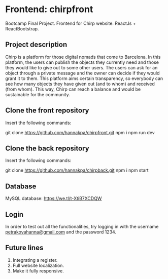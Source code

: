 # Frontend: chirpfront
Bootcamp Final Project. Frontend for Chirp website. ReactJs + ReactBootstrap. 

## Project description
Chirp is a platform for those digital nomads that come to Barcelona. In this platform, the users can publish the objects they currently need and those they would like to give out to some other users. The users can ask for an object through a private message and the owner can decide if they would grant it to them. This platform aims certain transparency, so everybody can see how many objects they have given out (and to whom) and received (from whom). This way, Chirp can reach a balance and would be sustainable for the community. 


## Clone the front repository
Insert the following commands:

git clone https://github.com/hannakpa/chirpfront.git
npm i
npm run dev

## Clone the back repository
Insert the following commands:

git clone https://github.com/hannakpa/chirpback.git
npm i
npm start

## Database 
MySQL database: https://we.tl/t-XtiB7XCDQW

## Login
In order to test out all the functionalities, try logging in with the username petrakovahanna@gmail.com and the password 1234.

## Future lines

1. Integrating a register.
2. Full website localization.
3. Make it fully responsive.
